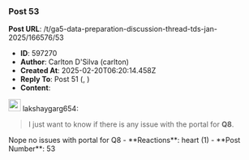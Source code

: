 ### Post 53
**Post URL**: /t/ga5-data-preparation-discussion-thread-tds-jan-2025/166576/53
- **ID**: 597270
- **Author**: Carlton D'Silva (carlton)
- **Created At**: 2025-02-20T06:20:14.458Z
- **Reply To**: Post 51 (, )
- **Content**:  
  <aside class="quote group-ds-students" data-username="lakshaygarg654" data-post="51" data-topic="166576">
<div class="title">
<div class="quote-controls"></div>
<img alt="" width="24" height="24" src="https://dub1.discourse-cdn.com/flex013/user_avatar/discourse.onlinedegree.iitm.ac.in/lakshaygarg654/48/129814_2.png" class="avatar"> lakshaygarg654:</div>
<blockquote>
I just want to know if there is any issue with the portal for <strong>Q8</strong>.
</blockquote>
</aside>
Nope no issues with portal for Q8
- **Reactions**: heart (1)
- **Post Number**: 53

